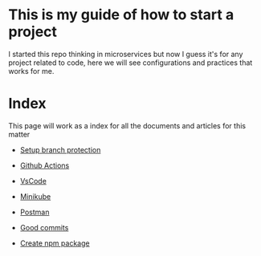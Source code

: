 # This is my guide of how to start a project

I started this repo thinking in microservices but now I guess it's for any project related to code, here we will see configurations and practices that works for me.

# Index

This page will work as a index for all the documents and articles for this matter

- [Setup branch protection](setup-branch-protection.md)

- [Github Actions](github-actions.md)

- [VsCode](vscode.md)

- [Minikube](minikube.md)

- [Postman](postman.md)

- [Good commits](good-commits.md)

- [Create npm package](create-npm-common-package.md)
